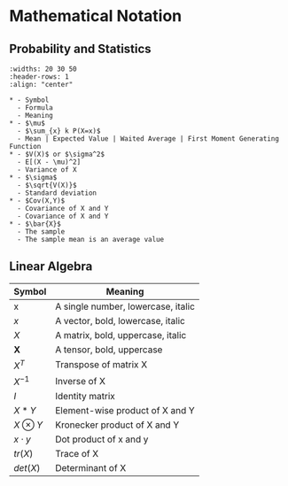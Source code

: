 ```{title} Mathematical Notation and Symbols
```

# Mathematical Notation

## Probability and Statistics

```{list-table}
:widths: 20 30 50
:header-rows: 1
:align: "center"

* - Symbol
  - Formula
  - Meaning
* - $\mu$
  - $\sum_{x} k P(X=x)$
  - Mean | Expected Value | Waited Average | First Moment Generating Function
* - $V(X)$ or $\sigma^2$ 
  - E[(X - \mu)^2]
  - Variance of X
* - $\sigma$
  - $\sqrt{V(X)}$
  - Standard deviation
* - $Cov(X,Y)$ 
  - Covariance of X and Y
  - Covariance of X and Y
* - $\bar{X}$
  - The sample 
  - The sample mean is an average value

```


## Linear Algebra

| Symbol        | Meaning                            |
|---------------|------------------------------------|
| x             | A single number, lowercase, italic |
| $x$           | A vector, bold, lowercase, italic  |
| $X$           | A matrix, bold, uppercase, italic  |
| $\textbf{X}$  | A tensor, bold, uppercase          |
| $X^T$         | Transpose of matrix X              |
| $X^{-1}$      | Inverse of X                       |
| $I$           | Identity matrix                    |
| $X*Y$         | Element-wise product of X and Y    |
| $X \otimes Y$ | Kronecker product of X and Y       |
| $x \cdot y$   | Dot product of x and y             |
| $tr(X)$       | Trace of X                         |
| $det(X)$      | Determinant of X                   |
